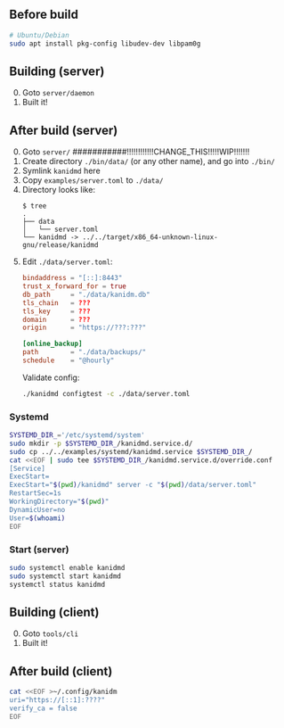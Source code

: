 ## Before build
```sh
# Ubuntu/Debian
sudo apt install pkg-config libudev-dev libpam0g
```

## Building (server)
0.  Goto `server/daemon`
0.  Built it!

## After build (server)
0.  Goto `server/` ###########!!!!!!!!!!!!CHANGE_THIS!!!!!WIP!!!!!!!
0.  Create directory `./bin/data/` (or any other name), and go into `./bin/`
0.  Symlink `kanidmd` here
0.  Copy `examples/server.toml` to `./data/`
0.  Directory looks like:
    ```
    $ tree
    .
    ├── data
    │   └── server.toml
    └── kanidmd -> ../../target/x86_64-unknown-linux-gnu/release/kanidmd
    ```
0.  Edit `./data/server.toml`:
    ```toml
    bindaddress = "[::]:8443"
    trust_x_forward_for = true
    db_path     = "./data/kanidm.db"
    tls_chain   = ???
    tls_key     = ???
    domain      = ???
    origin      = "https://???:???"

    [online_backup]
    path        = "./data/backups/"
    schedule    = "@hourly"
    ```
    Validate config:
    ```sh
    ./kanidmd configtest -c ./data/server.toml
    ```
### Systemd
```sh
SYSTEMD_DIR_='/etc/systemd/system'
sudo mkdir -p $SYSTEMD_DIR_/kanidmd.service.d/
sudo cp ../../examples/systemd/kanidmd.service $SYSTEMD_DIR_/
cat <<EOF | sudo tee $SYSTEMD_DIR_/kanidmd.service.d/override.conf
[Service]
ExecStart=
ExecStart="$(pwd)/kanidmd" server -c "$(pwd)/data/server.toml"
RestartSec=1s
WorkingDirectory="$(pwd)"
DynamicUser=no
User=$(whoami)
EOF
```

### Start (server)
```sh
sudo systemctl enable kanidmd 
sudo systemctl start kanidmd
systemctl status kanidmd
```

## Building (client)
0.  Goto `tools/cli`
0.  Built it!

## After build (client)
```sh
cat <<EOF >~/.config/kanidm
uri="https://[::1]:????"
verify_ca = false
EOF
```